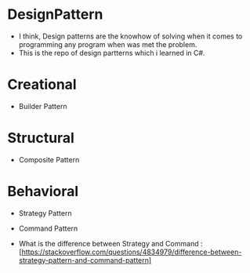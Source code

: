 # DesignPattern
- I think, Design patterns are the knowhow of solving when it comes to programming any program when was met the problem.
- This is the repo of design partterns which i learned in C#.

# Creational
- Builder Pattern

# Structural
- Composite Pattern


# Behavioral
- Strategy Pattern
- Command Pattern

- What is the difference between Strategy and Command : [https://stackoverflow.com/questions/4834979/difference-between-strategy-pattern-and-command-pattern]
